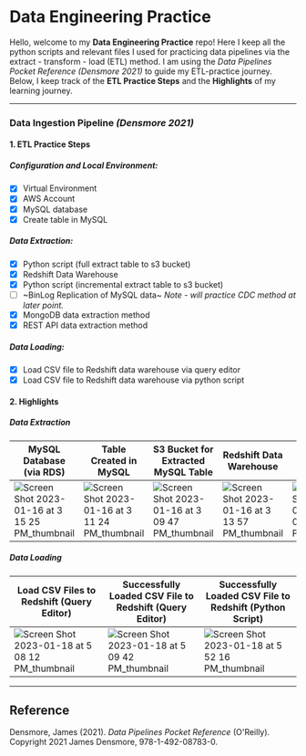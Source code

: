 # Data Engineering Practice

Hello, welcome to my **Data Engineering Practice** repo! Here I keep all the python scripts and relevant files I used for practicing data pipelines via the  extract - transform - load (ETL) method. I am using the *Data Pipelines Pocket Reference (Densmore 2021)* to guide my ETL-practice journey. Below, I keep track of the **ETL Practice Steps** and the **Highlights** of my learning journey.

-----------
### Data Ingestion Pipeline *(Densmore 2021)*
#### **1. ETL Practice Steps**
##### Configuration and Local Environment:
- [x] Virtual Environment
- [x] AWS Account
- [x] MySQL database
- [x] Create table in MySQL
##### Data Extraction:
- [X] Python script (full extract table to s3 bucket)
- [x] Redshift Data Warehouse
- [x] Python script (incremental extract table to s3 bucket)
- [ ] ~BinLog Replication of MySQL data~ *Note - will practice CDC method at later point.*
- [x] MongoDB data extraction method 
- [x] REST API data extraction method
##### Data Loading:
- [x] Load CSV file to Redshift data warehouse via query editor
- [x] Load CSV file to Redshift data warehouse via python script

#### **2. Highlights**
##### Data Extraction
| MySQL Database (via RDS) | Table Created in MySQL | S3 Bucket for Extracted MySQL Table | Redshift Data Warehouse | MongoDB Database |
| ----------- | ----------- | ----------- | ----------- | ----------- |
|![Screen Shot 2023-01-16 at 3 15 25 PM_thumbnail](https://user-images.githubusercontent.com/95442334/212779243-44f39162-5dfa-4ce3-8ba4-815015b28649.jpg)| ![Screen Shot 2023-01-16 at 3 11 24 PM_thumbnail](https://user-images.githubusercontent.com/95442334/212779266-612b5bc3-8161-467d-9af4-ec3b5bc16f08.jpg)| ![Screen Shot 2023-01-16 at 3 09 47 PM_thumbnail](https://user-images.githubusercontent.com/95442334/212779292-b5a11716-516d-4708-a4f6-b0f0e190abb9.jpg)| ![Screen Shot 2023-01-16 at 3 13 57 PM_thumbnail](https://user-images.githubusercontent.com/95442334/212779308-c373926b-c728-4eff-a0a6-0fbf012d2d79.jpg)| ![Screen Shot 2023-01-16 at 3 08 03 PM_thumbnail](https://user-images.githubusercontent.com/95442334/212779320-a295a713-4209-481b-88fc-f7393224b49e.jpg)|

##### Data Loading
| Load CSV Files to Redshift (Query Editor) | Successfully Loaded CSV File to Redshift (Query Editor) | Successfully Loaded CSV File to Redshift (Python Script)|
| ----------- | ----------- | ----------- |
|![Screen Shot 2023-01-18 at 5 08 12 PM_thumbnail](https://user-images.githubusercontent.com/95442334/213332303-b4d053b1-a104-4f5c-bfed-133bb6f804af.jpg)|![Screen Shot 2023-01-18 at 5 09 42 PM_thumbnail](https://user-images.githubusercontent.com/95442334/213332580-e8a7c6c0-9548-4af9-8d8e-d18e3d0e44aa.jpg)|![Screen Shot 2023-01-18 at 5 52 16 PM_thumbnail](https://user-images.githubusercontent.com/95442334/213337144-78f19114-047a-4116-b67c-a54c44d113fb.jpg)|

-----------
## Reference
Densmore, James (2021). *Data Pipelines Pocket Reference* (O'Reilly). Copyright 2021 James Densmore, 978-1-492-08783-0.
